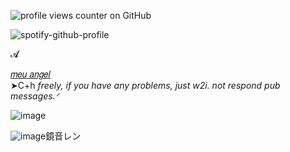  ![profile views counter on GitHub](https://komarev.com/ghpvc/?username=xelxmyr&color=ffc95d)
 
![spotify-github-profile](https://spotify-github-profile.kittinanx.com/api/view.svg?uid=315tra4pwssaluxb7nhifd5hjkq4&redirect=true][https://spotify-github-profile.kittinanx.com/api/view.svg?uid=315tra4pwssaluxb7nhifd5hjkq4&cover_image=true&theme=novatorem&show_offline=false&background_color=372912&interchange=true&bar_color=ffc217&bar_color_cover=true)

𝓐

[𝑚𝑒𝑢 𝑎𝑛𝑔𝑒𝑙](https://translate.google.com/translate?u=https://projectsekai.fandom.com/wiki/Kagamine_Len&hl=vi&sl=en&tl=vi&client=srp])                      
➤C+h *freely, if you have any problems, just w2i. not respond pub messages.ᐟ*

![image](https://cdn.discordapp.com/attachments/1151861786740543488/1395955023304982568/5D258AD3-3F12-4067-8731-20C3FD9A2ABF.gif?ex=687c53ed&is=687b026d&hm=b6181eb609ad703d5395a05e0aadfe9de8ceffc7c1f4389297eb12a497c7e286&)

![image](https://github.com/user-attachments/assets/a5234d12-214d-44d8-869d-e43b3d8256a8)鏡音レン 
